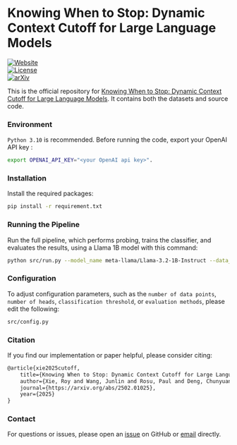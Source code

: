 # Knowing When to Stop: Dynamic Context Cutoff for Large Language Models

[![Website](https://img.shields.io/badge/Website-Project%20Page-red)](https://royxie.com/when-to-stop-project)  
[![License](https://img.shields.io/badge/License-Apache%202.0-blue.svg)](https://opensource.org/licenses/Apache-2.0)  
[![arXiv](https://img.shields.io/badge/arXiv-2406.15968-b31b1b.svg)](https://arxiv.org/abs/2502.01025)

This is the official repository for [Knowing When to Stop: Dynamic Context Cutoff for Large Language Models](https://arxiv.org/pdf/2502.01025). It contains both the datasets and source code.


### Environment
`Python 3.10` is recommended. Before running the code, export your OpenAI API key : 
```bash
export OPENAI_API_KEY="<your OpenAI api key>".
```

### Installation
Install the required packages:
```bash
pip install -r requirement.txt
```
### Running the Pipeline
Run the full pipeline, which performs probing, trains the classifier, and evaluates the results, using a Llama 1B model with this command:
```bash
python src/run.py --model_name meta-llama/Llama-3.2-1B-Instruct --data_dir "data/short" --output_dir "./results" 
```

### Configuration
To adjust configuration parameters, such as the `number of data points`, `number of heads`, `classification threshold`, or `evaluation methods`, please edit the following: 
```bash
src/config.py
```


### Citation 
If you find our implementation or paper helpful, please consider citing:
```latex
@article{xie2025cutoff,
    title={Knowing When to Stop: Dynamic Context Cutoff for Large Language Models},
    author={Xie, Roy and Wang, Junlin and Rosu, Paul and Deng, Chunyuan and Sun, Bolun and Lin, Zihao and Dhingra, Bhuwan},
    journal={https://arxiv.org/abs/2502.01025},
    year={2025}
}
```

### Contact
For questions or issues, please open an [issue](https://github.com/ruoyuxie/when-to-stop/issues) on GitHub or [email](https://royxie.com/) directly.
